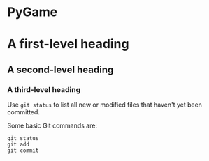 # PyGame
# A first-level heading
## A second-level heading
### A third-level heading
Use `git status` to list all new or modified files that haven't yet been committed.

Some basic Git commands are:
```
git status
git add
git commit
```
